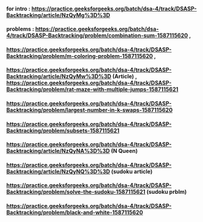 #### for intro : https://practice.geeksforgeeks.org/batch/dsa-4/track/DSASP-Backtracking/article/NzQyMg%3D%3D
#### problems : https://practice.geeksforgeeks.org/batch/dsa-4/track/DSASP-Backtracking/problem/combination-sum-1587115620 ,
####            https://practice.geeksforgeeks.org/batch/dsa-4/track/DSASP-Backtracking/problem/m-coloring-problem-1587115620 ,
####            https://practice.geeksforgeeks.org/batch/dsa-4/track/DSASP-Backtracking/article/NzQyMw%3D%3D (Article) , https://practice.geeksforgeeks.org/batch/dsa-4/track/DSASP-Backtracking/problem/rat-maze-with-multiple-jumps-1587115621
####            https://practice.geeksforgeeks.org/batch/dsa-4/track/DSASP-Backtracking/problem/largest-number-in-k-swaps-1587115620 
####            https://practice.geeksforgeeks.org/batch/dsa-4/track/DSASP-Backtracking/problem/subsets-1587115621
####            https://practice.geeksforgeeks.org/batch/dsa-4/track/DSASP-Backtracking/article/NzQyNA%3D%3D (N Queen)
####            https://practice.geeksforgeeks.org/batch/dsa-4/track/DSASP-Backtracking/article/NzQyNQ%3D%3D (sudoku article)
####            https://practice.geeksforgeeks.org/batch/dsa-4/track/DSASP-Backtracking/problem/solve-the-sudoku-1587115621 (sudoku prblm)
####            https://practice.geeksforgeeks.org/batch/dsa-4/track/DSASP-Backtracking/problem/black-and-white-1587115620 
